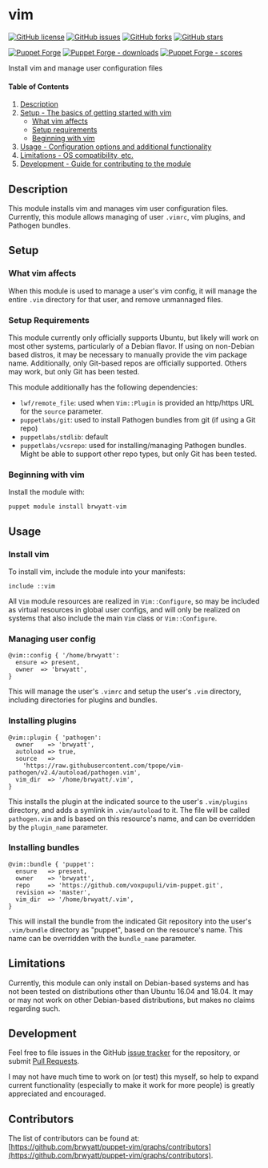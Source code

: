 # vim

[![GitHub license](https://img.shields.io/badge/license-GPL-blue.svg)](https://raw.githubusercontent.com/brwyatt/puppet-vim/master/LICENSE)
[![GitHub issues](https://img.shields.io/github/issues/brwyatt/puppet-vim.svg)](https://github.com/brwyatt/puppet-vim/issues)
[![GitHub forks](https://img.shields.io/github/forks/brwyatt/puppet-vim.svg)](https://github.com/brwyatt/puppet-vim/network)
[![GitHub stars](https://img.shields.io/github/stars/brwyatt/puppet-vim.svg)](https://github.com/brwyatt/puppet-vim/stargazers)

[![Puppet Forge](https://img.shields.io/puppetforge/v/brwyatt/vim.svg)](https://forge.puppetlabs.com/brwyatt/vim)
[![Puppet Forge - downloads](https://img.shields.io/puppetforge/dt/brwyatt/vim.svg)](https://forge.puppetlabs.com/brwyatt/vim)
[![Puppet Forge - scores](https://img.shields.io/puppetforge/f/brwyatt/vim.svg)](https://forge.puppetlabs.com/brwyatt/vim)

Install vim and manage user configuration files

#### Table of Contents

1. [Description](#description)
2. [Setup - The basics of getting started with vim](#setup)
    * [What vim affects](#what-vim-affects)
    * [Setup requirements](#setup-requirements)
    * [Beginning with vim](#beginning-with-vim)
3. [Usage - Configuration options and additional functionality](#usage)
4. [Limitations - OS compatibility, etc.](#limitations)
5. [Development - Guide for contributing to the module](#development)

## Description

This module installs vim and manages vim user configuration files. Currently, this module allows managing of user `.vimrc`, vim plugins, and Pathogen bundles.

## Setup

### What vim affects

When this module is used to manage a user's vim config, it will manage the entire `.vim` directory for that user, and remove unmannaged files.

### Setup Requirements

This module currently only officially supports Ubuntu, but likely will work on most other systems, particularly of a Debian flavor. If using on non-Debian based distros, it may be necessary to manually provide the vim package name. Additionally, only Git-based repos are officially supported. Others may work, but only Git has been tested.

This module additionally has the following dependencies:
* `lwf/remote_file`: used when `Vim::Plugin` is provided an http/https URL for the `source` parameter.
* `puppetlabs/git`: used to install Pathogen bundles from git (if using a Git repo)
* `puppetlabs/stdlib`: default
* `puppetlabs/vcsrepo`: used for installing/managing Pathogen bundles. Might be able to support other repo types, but only Git has been tested.

### Beginning with vim

Install the module with:

```
puppet module install brwyatt-vim
```

## Usage

### Install vim

To install vim, include the module into your manifests:

```
include ::vim
```

All `Vim` module resources are realized in `Vim::Configure`, so may be included as virtual resources in global user configs, and will only be realized on systems that also include the main `Vim` class or `Vim::Configure`.

### Managing user config

```
@vim::config { '/home/brwyatt':
  ensure => present,
  owner  => 'brwyatt',
}
```

This will manage the user's `.vimrc` and setup the user's `.vim` directory, including directories for plugins and bundles.

### Installing plugins

```
@vim::plugin { 'pathogen':
  owner    => 'brwyatt',
  autoload => true,
  source   =>
    'https://raw.githubusercontent.com/tpope/vim-pathogen/v2.4/autoload/pathogen.vim',
  vim_dir  => '/home/brwyatt/.vim',
}
```

This installs the plugin at the indicated source to the user's `.vim/plugins` directory, and adds a symlink in `.vim/autoload` to it. The file will be called `pathogen.vim` and is based on this resource's name, and can be overridden by the `plugin_name` parameter.

### Installing bundles

```
@vim::bundle { 'puppet':
  ensure   => present,
  owner    => 'brwyatt',
  repo     => 'https://github.com/voxpupuli/vim-puppet.git',
  revision => 'master',
  vim_dir  => '/home/brwyatt/.vim',
}
```

This will install the bundle from the indicated Git repository into the user's `.vim/bundle` directory as "puppet", based on the resource's name. This name can be overridden with the `bundle_name` parameter.

## Limitations

Currently, this module can only install on Debian-based systems and has not been tested on distributions other than Ubuntu 16.04 and 18.04. It may or may not work on other Debian-based distributions, but makes no claims regarding such.

## Development

Feel free to file issues in the GitHub [issue tracker](https://github.com/brwyatt/puppet-vim/issues) for the repository, or submit [Pull Requests](https://github.com/brwyatt/puppet-vim/pulls).

I may not have much time to work on (or test) this myself, so help to expand current functionality (especially to make it work for more people) is greatly appreciated and encouraged.

## Contributors

The list of contributors can be found at: [https://github.com/brwyatt/puppet-vim/graphs/contributors](https://github.com/brwyatt/puppet-vim/graphs/contributors).
